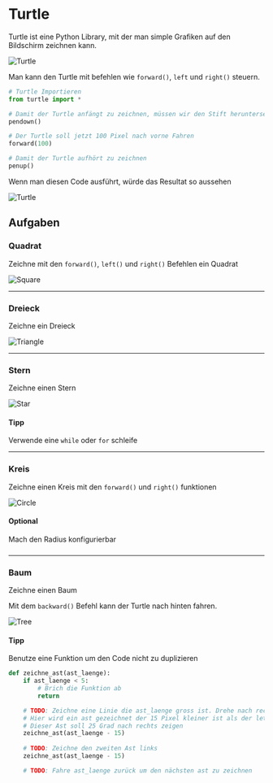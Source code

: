 # Turtle

Turtle ist eine Python Library, mit der man simple Grafiken auf den Bildschirm zeichnen kann.

![Turtle](assets/turtle.png)

Man kann den Turtle mit befehlen wie `forward()`, `left` und `right()` steuern.

```python
# Turtle Importieren
from turtle import *

# Damit der Turtle anfängt zu zeichnen, müssen wir den Stift heruntersetzen
pendown()

# Der Turtle soll jetzt 100 Pixel nach vorne Fahren
forward(100)

# Damit der Turtle aufhört zu zeichnen
penup()
```

Wenn man diesen Code ausführt, würde das Resultat so aussehen

![Turtle](assets/forward.png)

## Aufgaben

### Quadrat

Zeichne mit den `forward()`, `left()` und `right()` Befehlen ein Quadrat

![Square](assets/square.png)

***

### Dreieck

Zeichne ein Dreieck

![Triangle](assets/triangle.png)

***

### Stern

Zeichne einen Stern

![Star](assets/star.png)

#### Tipp

Verwende eine `while` oder `for` schleife

***

### Kreis

Zeichne einen Kreis mit den `forward()` und `right()` funktionen

![Circle](assets/circle.png)

#### Optional

Mach den Radius konfigurierbar

###

***

### Baum

Zeichne einen Baum

Mit dem `backward()` Befehl kann der Turtle nach hinten fahren.

![Tree](assets/tree.png)

#### Tipp

Benutze eine Funktion um den Code nicht zu duplizieren

```python
def zeichne_ast(ast_laenge):
    if ast_laenge < 5:
        # Brich die Funktion ab
        return

    # TODO: Zeichne eine Linie die ast_laenge gross ist. Drehe nach rechts um den nächsten Ast zu zeichnen.
    # Hier wird ein ast gezeichnet der 15 Pixel kleiner ist als der letzte.
    # Dieser Ast soll 25 Grad nach rechts zeigen
    zeichne_ast(ast_laenge - 15)
    
    # TODO: Zeichne den zweiten Ast links
    zeichne_ast(ast_laenge - 15)

    # TODO: Fahre ast_laenge zurück um den nächsten ast zu zeichnen
```